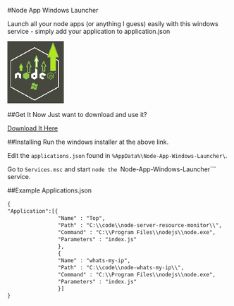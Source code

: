 #Node App Windows Launcher

Launch all your node apps (or anything I guess) easily with this windows service - simply add your application to application.json

![Alt text](/library/logo.png?raw=true "Bum Face")

##Get It Now
Just want to download and use it?

[Download It Here](http://j4m355.com/node-app-windows-launcher/)

##Installing
Run the windows installer at the above link. 

Edit the ```applications.json``` found in ```%AppData%\Node-App-Windows-Launcher\```.

Go to ```Services.msc``` and start ```node the ```Node-App-Windows-Launcher``` service. 

##Example Applications.json

    {
    "Application":[{
				    "Name" : "Top",
				    "Path" : "C:\\code\\node-server-resource-monitor\\", 
				    "Command" : "C:\\Program Files\\nodejs\\node.exe",
				    "Parameters" : "index.js"
				    },
				    {
				    "Name" : "whats-my-ip",
				    "Path" : "C:\\code\\node-whats-my-ip\\", 
				    "Command" : "C:\\Program Files\\nodejs\\node.exe",
				    "Parameters" : "index.js"
				    }]
    }







